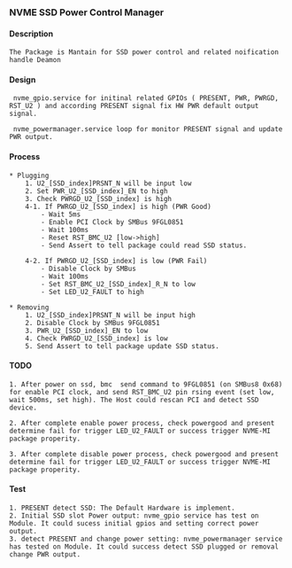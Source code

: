 ### NVME SSD Power Control Manager

#### Description
    The Package is Mantain for SSD power control and related noification handle Deamon

#### Design
     nvme_gpio.service for initinal related GPIOs ( PRESENT, PWR, PWRGD, RST_U2 ) and according PRESENT signal fix HW PWR default output signal. 

     nvme_powermanager.service loop for monitor PRESENT signal and update PWR output.

#### Process

    * Plugging 
        1. U2_[SSD_index]PRSNT_N will be input low
        2. Set PWR_U2_[SSD_index]_EN to high
        3. Check PWRGD_U2_[SSD_index] is high
        4-1. If PWRGD_U2_[SSD_index] is high (PWR Good)
		    - Wait 5ms
		    - Enable PCI Clock by SMBus 9FGL0851
		    - Wait 100ms
            - Reset RST_BMC_U2 [low->high]
		    - Send Assert to tell package could read SSD status.

        4-2. If PWRGD_U2_[SSD_index] is low (PWR Fail)
		    - Disable Clock by SMBus
		    - Wait 100ms
		    - Set RST_BMC_U2_[SSD_index]_R_N to low
		    - Set LED_U2_FAULT to high

    * Removing
        1. U2_[SSD_index]PRSNT_N will be input high
        2. Disable Clock by SMBus 9FGL0851
        3. PWR_U2_[SSD_index]_EN to low
        4. Check PWRGD_U2_[SSD_index] is low
        5. Send Assert to tell package update SSD status.


#### TODO
    
    1. After power on ssd, bmc  send command to 9FGL0851 (on SMBus8 0x68) for enable PCI clock, and send RST_BMC_U2 pin rsing event (set low, wait 500ms, set high). The Host could rescan PCI and detect SSD device.

    2. After complete enable power process, check powergood and present determine fail for trigger LED_U2_FAULT or success trigger NVME-MI package properity.

    3. After complete disable power process, check powergood and present determine fail for trigger LED_U2_FAULT or success trigger NVME-MI package properity.

#### Test

    1. PRESENT detect SSD: The Default Hardware is implement.
    2. Initial SSD slot Power output: nvme_gpio service has test on Module. It could sucess initial gpios and setting correct power output.
    3. detect PRESENT and change power setting: nvme_powermanager service has tested on Module. It could success detect SSD plugged or removal change PWR output.


